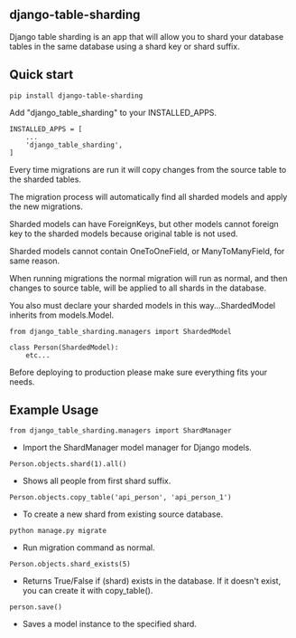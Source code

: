 
django-table-sharding
---------------------

Django table sharding is an app that will allow you to shard your database tables in the
same database using a shard key or shard suffix.

Quick start
-----------

`pip install django-table-sharding`

Add "django_table_sharding" to your INSTALLED_APPS.

    INSTALLED_APPS = [
        ...
        'django_table_sharding',
    ]

Every time migrations are run it will copy changes from the source
table to the sharded tables.

The migration process will automatically find all sharded models and apply the
new migrations.

Sharded models can have ForeignKeys, but other models cannot foreign key to the sharded
models because original table is not used.

Sharded models cannot contain OneToOneField, or ManyToManyField, for same reason.

When running migrations the normal migration will run as normal, and then changes to source table,
will be applied to all shards in the database.

You also must declare your sharded models in this way...ShardedModel inherits from models.Model.

    from django_table_sharding.managers import ShardedModel
    
    class Person(ShardedModel):
        etc...

Before deploying to production please make sure everything fits your needs.

Example Usage
-------------

`from django_table_sharding.managers import ShardManager`
- Import the ShardManager model manager for Django models.

`Person.objects.shard(1).all()`    
- Shows all people from first shard suffix.

`Person.objects.copy_table('api_person', 'api_person_1')`
- To create a new shard from existing source database.

`python manage.py migrate`
- Run migration command as normal.

`Person.objects.shard_exists(5)`
- Returns True/False if (shard) exists in the database. If it doesn't exist, you can create it with copy_table().

`person.save()`
- Saves a model instance to the specified shard.
